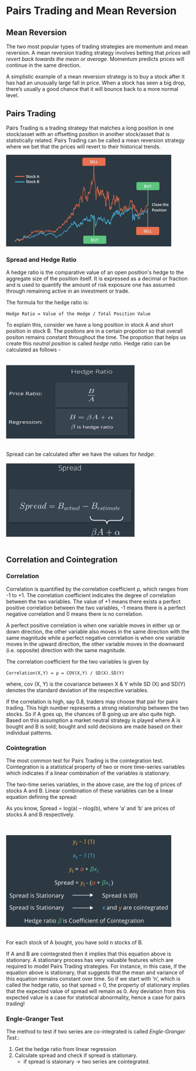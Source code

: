 # Pairs Trading and Mean Reversion

## Mean Reversion

The two most popular types of trading strategies are momentum and mean reversion. A mean reversion trading strategy involves betting that *prices will revert back towards the mean or average.* Momentum predicts prices will continue in the same direction. 

A simplistic example of a mean reversion strategy is to buy a stock after it has had an unusually large fall in price. When a stock has seen a big drop, there’s usually a good chance that it will bounce back to a more normal level.

## Pairs Trading

Pairs Trading is a trading strategy that matches a long position in one stock/asset with an offsetting position in another stock/asset that is statistically related. Pairs Trading can be called a mean reversion strategy where we bet that the prices will revert to their historical trends.

<img src="./images/1. pairs trading.png" width=450 height=250></img>

### Spread and Hedge Ratio

A hedge ratio is the comparative value of an open position's hedge to the aggregate size of the position itself. It is expressed as a decimal or fraction and is used to quantify the amount of risk exposure one has assumed through remaining active in an investment or trade.

The formula for the hedge ratio is:
```
Hedge Ratio = Value of the Hedge / Total Position Value
```

To explain this, consider we have a long position in stock A and short position in stock B. The positons are in a certain propotion so that overall positon remains constant throughout the time. The propotion that helps us create this *neutral position* is called *hedge ratio.* Hedge ratio can be calculated as follows - <br>
<br><br><img src="./images/2. hedge ratio.png" width=350 height=200></img><br><br>

Spread can be calculated after we have the values for *hedge*:
<br><br><img src="./images/3. spread.png" width=350 height=200></img><br><br>


## Correlation and Cointegration
### Correlation
Correlation is quantified by the correlation coefficient ρ, which ranges from -1 to +1. The correlation coefficient indicates the degree of correlation between the two variables. The value of +1 means there exists a perfect positive correlation between the two variables, -1 means there is a perfect negative correlation and 0 means there is no correlation.

A perfect positive correlation is when one variable moves in either up or down direction, the other variable also moves in the same direction with the same magnitude while a perfect negative correlation is when one variable moves in the upward direction, the other variable moves in the downward (i.e. opposite) direction with the same magnitude.

The correlation coefficient for the two variables is given by
```
Correlation(X,Y) = ρ = COV(X,Y) / SD(X).SD(Y)
```
where, cov (X, Y) is the covariance between X & Y while SD (X) and SD(Y) denotes the standard deviation of the respective variables.

If the correlation is high, say 0.8, traders may choose that pair for pairs trading. This high number represents a strong relationship between the two stocks. So if A goes up, the chances of B going up are also quite high. Based on this assumption a market neutral strategy is played where A is bought and B is sold; bought and sold decisions are made based on their individual patterns.

### Cointegration

The most common test for Pairs Trading is the cointegration test. Cointegration is a statistical property of two or more time-series variables which indicates if a linear combination of the variables is stationary.

The two-time series variables, in the above case, are the log of prices of stocks A and B. Linear combination of these variables can be a linear equation defining the spread:

As you know, Spread = log(a) – nlog(b), where ‘a’ and ‘b’ are prices of stocks A and B respectively.

<br><br><img src="./images/4. Cointegration.png" width=450 height=250></img><br><br>

For each stock of A bought, you have sold n stocks of B.


If A and B are cointegrated then it implies that this equation above is stationary. A stationary process has very valuable features which are required to model Pairs Trading strategies. For instance, in this case, if the equation above is stationary, that suggests that the mean and variance of this equation remains constant over time. So if we start with ‘n’, which is called the hedge ratio, so that spread = 0, the property of stationary implies that the expected value of spread will remain as 0. Any deviation from this expected value is a case for statistical abnormality, hence a case for pairs trading!

### Engle-Granger Test

The method to test if two series are co-integrated is called *Engle-Granger Test.*:<br>

1. Get the hedge ratio from linear regression
2. Calculate spread and check if spread is stationary.
    * if spread is staionary -> two series are cointegrated.





